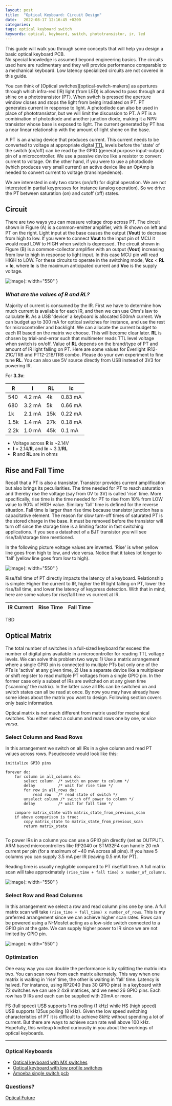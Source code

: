 ```yaml
---
layout: post
title:  "Optical Keyboard: Circuit Design"
date:   2022-08-17 12:16:45 +0200
categories:
tags: optical keyboard switch 
keywords: optical, keyboard, switch, phototransistor, ir, led
---
```


This guide will walk you through some concepts that will help you design a
basic optical keyboard PCB.  
No special knowledge is assumed beyond engineering basics.
The circuits used here are rudimentary and they will provide performance
comparable to a mechanical keyboard. Low latency specialized
circuits are not covered in this guide.

You can think of [Optical switches][optical-switch-makers] as apertures through
which infra-red (IR) light (from LED) is allowed to pass through and shine on a
phototransistor (PT). When switch is pressed the aperture window
closes and stops the light from being irradiated on PT. PT generates current
in response to light.
A photodiode can also be used in place of phototransistor, but we will limit
the discussion to PT. A PT is a combination of photodiode and another junction diode,
making it a NPN transistor whose base is exposed to light. The current
generated by PT has a near linear relationship with the amount of light shone
on the base. 

A PT is an analog device that produces current. This current needs to be
converted to voltage at appropriate digital
[TTL](https://learn.sparkfun.com/tutorials/logic-levels/all) levels before the
'state' of the switch (on/off) can be read by the GPIO (general purpose input-output) 
pin of a microcontroller. We use a passive device like a resistor to
convert current to voltage. On the other hand, if you were to use a photodiode
(which produces very small current) an active device like an OpAmp is needed to
convert current to voltage (transimpedence).

We are interested in only two states (on/off) for digital operation. We are not
interested in partial keypresses for instance (analog operation). So we drive
the PT between saturation (on) and cutoff (off) states. 

## Circuit

There are two ways you can measure voltage drop across PT. The circuit shown in
Figure (A) is a common-emitter amplifier, with IR shown on left and PT on the
right. Light input at the base causes the output (**Vout**) to decrease from high
to low. If you were to connect **Vout** to the input pin of MCU it would read LOW to
HIGH when switch is depressed. The circuit shown in Figure (B) is a
common-collector amplifier with an output (**Vout**) increasing from low to
high in response to light input. In this case MCU pin will read HIGH to LOW.
For these circuits to operate in the switching mode, **Vcc** < **RL** × **Ic**,
where **Ic** is the maximum anticipated current and **Vcc** is the supply
voltage.

![image](/assets/opic1.png){: width="550" }

### *What are the values of **R** and **RL**?*

Majority of current is consumed by the IR. First we have to determine how much current 
is available for each IR, and then we can use Ohm's law to calculate **R**. As a USB 'device' a
keyboard is allocated 500mA current. We can budget up to 300 mA for optical
switches for instance, and use the rest for microcontroller and backlight. We can allocate the current budget to each IR based on the matrix we choose. This
will become clear later.  **RL** is chosen by trial-and-error such
that multimeter reads TTL level voltage when switch is on/off.
Value of **RL** depends on the brand/type of PT and amount of IR light falling on PT. Here
are some values for Everlight IR12-21C/TR8 and PT12-21B/TR8 combo. Please do your own
experiment to fine tune **RL**. You can also use 5V source directly from USB
instead of 3V3 for powering IR. 

For **3.3v**:

|  **R**  |  **I**  |  **RL** |  **Ic** |
| --- | --- | --- | --- |
| 540 | 4.2 mA | 4k | 0.83 mA |
| 680 | 3.2 mA | 5k | 0.66 mA |
| 1k | 2.1 mA | 15k | 0.22 mA |
| 1.5k | 1.4 mA | 27k | 0.18 mA |
| 2.2k | 1.0 mA | 45k | 0.1 mA |

* Voltage across **R** is ~2.14V
* **I** = 2.14/**R**, and **Ic** ~ 3.3/**RL**
* **R** and **RL** are in ohms

## Rise and Fall Time

Recall that a PT is also a transistor. Transistor provides current
amplification but also brings its peculiarities. The time needed for PT to
reach saturation and thereby rise the voltage (say from 0V to 3V) is called
'rise' time. More specifically, rise time is the time needed for PT to rise from 10% from LOW
value to 90% of HIGH value. Similary 'fall' time is defined for the reverse
situation. Fall time is larger than rise time because transistor junction has a
capacitative element. The reason for slow turn-off times of saturated PT is
the stored charge in the base. It must be removed before the transistor will
turn off since the storage time is a limiting factor in fast switching applications.
If you see a datasheet of a BJT transistor you will see rise/fall/storage time
mentioned.

In the following picture voltage values are inverted. 'Rise' is when yellow line goes
from high to low, and vice versa. Notice that it takes lot longer to 'fall'
(yellow line goes from low to high).

![image](/assets/opic5.png){: width="550" }

Rise/fall time of PT directly impacts the latency of a keyboard. Relationship
is simple: Higher the current to IR, higher the IR light falling on PT, lower the rise/fall time, and
lower the latency of keypress detection. With that in mind, here are some values for
rise/fall time vs current at IR. 


|  **IR Current**  |  **Rise Time**  |  **Fall Time** |
| --- | --- | --- |

TBD

## Optical Matrix

The total number of switches in a full-sized keyboard far exceed the number of
digital pins available in a microcontroller for reading TTL voltage levels. 
We can solve this problem two ways: 1) Use a matrix arrangement where a
single GPIO pin is connected to multiple PTs but only one of the PTs is 'active'
at any given time, 2) Use a separate device like a multiplexer or shift
register to read multiple PT voltages from a single GPIO pin. In the former
case only a subset of IRs are switched on at any given time ('scanning' the
matrix). In the latter case all IRs can be switched on and switch states can
all be read at once. By now you may have already have some ideas about the
matrix you want to design. Following section covers only basic information.

Optical matrix is not much different from matrix used for mechanical switches.
You either select a column and read rows one by one, or *vice versa*.

### Select Column and Read Rows

In this arrangement we switch on all IRs in a give column and read PT values
across rows. Pseudocode would look like this:

```
initialize GPIO pins

forever do:
    for column in all_columns do:
        select column  /* switch on power to column */
        delay          /* wait for rise time */
        for row in all_rows do:
            read row   /* read state of switch */
        unselect column /* switch off power to column */
        delay          /* wait for fall time */

    compare matrix_state with matrix_state_from_previous_scan
    if above comparison is true: 
        copy matrix_state to matrix_state_from_previous_scan
        return matrix_state
        
```

To power IRs in a column you can use a GPIO pin directly (set as OUTPUT).
ARM based microcontrollers like RP2040 or STM32F4 can handle 20 mA current per
pin (for a maximum of ~40 mA across all pins). If you have 5 columns you can
supply 3.5 mA per IR (leaving 0.5 mA for PT).

Reading time is usually negligible compared to PT rise/fall time. A full matrix scan will take
approximately `(rise_time + fall time) x number_of_columns`. 

![image](/assets/opic4.png){: width="550" }

### Select Row and Read Columns

In this arrangement we select a row and read column pins one by one.
A full matrix scan will take `(rise_time + fall_time) x number_of_rows`.
This is my preferred arrangement since we can achieve higher scan rates.
Rows can be powered using a N-Mosfet acting as a low-side switch connected to a
GPIO pin at the gate. We can supply higher power to IR since we are not limited
by GPIO pin.

![image](/assets/opic3.png){: width="550" }


### Optimization

One easy way you can double the performance is by splitting the matrix into
two. You can scan rows from each matrix alternately. This way when one matrix
is waiting in 'rise' time, the other is waiting in 'fall' time. Latency is halved. 
For instance, using RP2040 (has 30 GPIO pins) in a keyboard with 72 switches we can
use 2 4x9 matrices, and we need 26 GPIO pins. Each row has 9 IRs and each can be
supplied with 20mA or more.

FS (full speed) USB supports 1 ms polling (1 kHz) while HS (high speed) USB
supports 125us polling (8 kHz). Given the low speed switching characteristics of PT it is difficult to
achieve 8kHz without spending a lot of current. But there are ways to achieve scan rate well
above 100 kHz. Hopefully, this writeup kindled curiousity in you about the workings of optical keyboards.


***


### Optical Keyboards


- [Optical keyboard with MX switches](https://github.com/girishji/optical-keyboard-mx)
- [Optical keyboard with low profile switches](https://github.com/girishji/keychron-optical-keyboard)
- [Amoeba single switch pcb](https://github.com/girishji/optical-amoeba)


### Questions?

[Optical Future](https://discord.gg/FafPTRDC)

